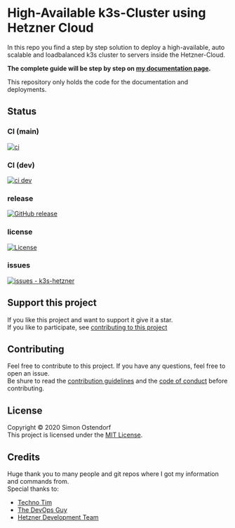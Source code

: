 # High-Available k3s-Cluster using Hetzner Cloud

In this repo you find a step by step solution to deploy a high-available, auto scalable and loadbalanced k3s cluster to servers inside the Hetzner-Cloud.

**The complete guide will be step by step on [my documentation page](https://simonostendorf.github.io/k3s-hetzner/).**

This repository only holds the code for the documentation and deployments. 

## Status
### CI (main)
[![ci](https://github.com/simonostendorf/k3s-hetzner/actions/workflows/ci.yml/badge.svg)](https://github.com/simonostendorf/k3s-hetzner/actions/workflows/ci.yml")

### CI (dev)
[![ci dev](https://github.com/simonostendorf/k3s-hetzner/actions/workflows/ci.yml/badge.svg)](https://github.com/simonostendorf/k3s-hetzner/actions/workflows/ci.yml?branch=dev")

### release
[![GitHub release](https://img.shields.io/github/release/simonostendorf/k3s-hetzner?include_prereleases=&sort=semver&color=blue)](https://github.com/simonostendorf/k3s-hetzner/releases/)

### license
[![License](https://img.shields.io/badge/License-MIT-blue)](#license)

### issues
[![issues - k3s-hetzner](https://img.shields.io/github/issues/simonostendorf/k3s-hetzner)](https://github.com/simonostendorf/k3s-hetzner/issues)

## Support this project

If you like this project and want to support it give it a star.  
If you like to participate, see [contributing to this project](#contributing)

## Contributing

Feel free to contribute to this project. If you have any questions, feel free to open an issue.  
Be shure to read the [contribution guidelines](CONTRIBUTING.md) and the [code of conduct](CODE_OF_CONDUCT.md) before contributing.

## License

Copyright © 2020 Simon Ostendorf  
This project is licensed under the [MIT License](LICENSE).

## Credits
Huge thank you to many people and git repos where I got my information and commands from.  
Special thanks to:
* [Techno Tim](https://github.com/techno-tim)
* [The DevOps Guy](https://github.com/marcel-dempers)
* [Hetzner Development Team](https://github.com/hetznercloud/)